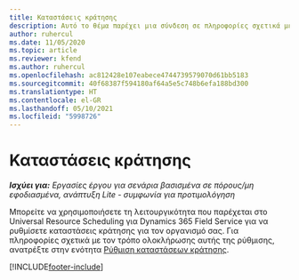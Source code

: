 ```yaml
---
title: Καταστάσεις κράτησης
description: Αυτό το θέμα παρέχει μια σύνδεση σε πληροφορίες σχετικά με τον τρόπο ρύθμισης καταστάσεων κράτησης για το Project Operations.
author: ruhercul
ms.date: 11/05/2020
ms.topic: article
ms.reviewer: kfend
ms.author: ruhercul
ms.openlocfilehash: ac812428e107eabece4744739579070d61bb5183
ms.sourcegitcommit: 40f68387f594180af64a5e5c748b6efa188bd300
ms.translationtype: HT
ms.contentlocale: el-GR
ms.lasthandoff: 05/10/2021
ms.locfileid: "5998726"
---
```

# <a name="booking-statuses"></a>Καταστάσεις κράτησης

_**Ισχύει για:** Εργασίες έργου για σενάρια βασισμένα σε πόρους/μη εφοδιασμένα, ανάπτυξη Lite - συμφωνία για προτιμολόγηση_

Μπορείτε να χρησιμοποιήσετε τη λειτουργικότητα που παρέχεται στο Universal Resource Scheduling για Dynamics 365 Field Service για να ρυθμίσετε καταστάσεις κράτησης για τον οργανισμό σας. Για πληροφορίες σχετικά με τον τρόπο ολοκλήρωσης αυτής της ρύθμισης, ανατρέξτε στην ενότητα [Ρύθμιση καταστάσεων κράτησης](/dynamics365/field-service/set-up-booking-statuses).


[!INCLUDE[footer-include](../includes/footer-banner.md)]